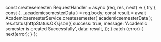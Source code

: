 const createsemester: RequestHandler = async (req, res, next) => {
try {
const { ...academicsemesterData } = req.body;
const result = await AcademicsemesterService.createsemester(
academicsemesterData
);
res.status(httpStatus.OK).json({
success: true,
message: 'Academic semester is created Successfully',
data: result,
});
} catch (error) {
next(error);
}
};

